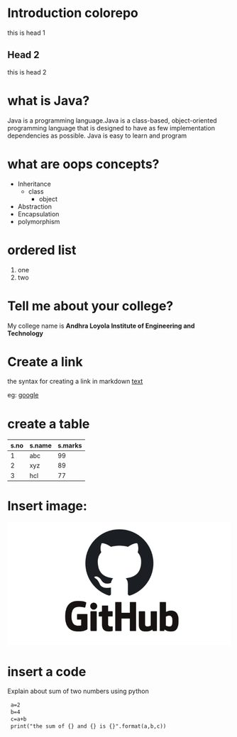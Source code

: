 # Introduction colorepo
this is head 1
## Head 2
this is head 2

# what is Java?
Java is a programming language.Java is a class-based, object-oriented programming language that is designed to have as few implementation dependencies as possible. Java is easy to learn and program

# what are oops concepts?
* Inheritance
  * class
    * object
* Abstraction
* Encapsulation
* polymorphism

# ordered list
1. one
2. two

# Tell me about your college?
My college name is **Andhra Loyola Institute of Engineering and Technology**

# Create a link
the syntax for creating a link in markdown [text](url)

eg: [google](https://www.google.com)
# create a table
s.no|s.name|s.marks
----|------|--------
1|abc|99
2|xyz|89
3|hcl|77

# Insert image:
![alt_myimage](img.png)

# insert a code
Explain about sum of two numbers using python

     a=2
     b=4
     c=a+b
     print("the sum of {} and {} is {}".format(a,b,c))
